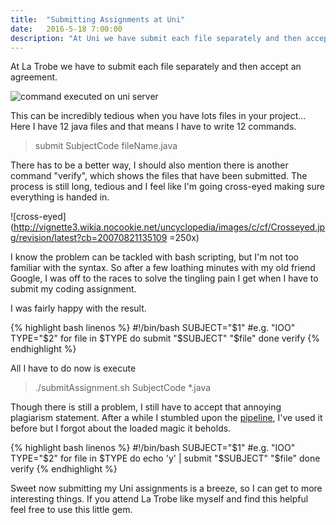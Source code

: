 ```yaml
---
title:  "Submitting Assignments at Uni"
date:   2016-5-18 7:00:00
description: "At Uni we have submit each file separately and then accept an agreement. This can be incredibly tedious when you few files for your assignment... There has to be a better way."
---
```


At La Trobe we have to submit each file separately and then accept an agreement.

![command executed on uni server](../../assets/images/2016-05-18-Assignment.jpg)

This can be incredibly tedious when you have lots files in your project...
Here I have 12 java files and that means I have to write 12 commands.
>submit SubjectCode fileName.java

There has to be a better way, I should also mention there is another command "verify", which
shows the files that have been submitted. The process is still long, tedious and I feel like I'm going cross-eyed making sure everything is handed in.

![cross-eyed](http://vignette3.wikia.nocookie.net/uncyclopedia/images/c/cf/Crosseyed.jpg/revision/latest?cb=20070821135109 =250x)

I know the problem can be tackled with bash scripting, but I'm not too familiar with the syntax.
So after a few loathing minutes with my old friend Google, I was off to the races to solve
the tingling pain I get when I have to submit my coding assignment.

I was fairly happy with the result.

{% highlight bash linenos %}
#!/bin/bash
SUBJECT="$1" #e.g. "IOO"
TYPE="$2"
for file in $TYPE
do
   submit "$SUBJECT" "$file"
done
verify
{% endhighlight %}

All I have to do now is execute
>./submitAssignment.sh SubjectCode *.java

Though there is still a problem, I still have to accept that annoying plagiarism statement.
After a while I stumbled upon the [pipeline](http://tldp.org/HOWTO/Bash-Prog-Intro-HOWTO-4.html), I've used it before but I forgot about the loaded
magic it beholds.

{% highlight bash linenos %}
#!/bin/bash
SUBJECT="$1" #e.g. "IOO"
TYPE="$2"
for file in $TYPE
do
   echo 'y' | submit "$SUBJECT" "$file"
done
verify
{% endhighlight %}

Sweet now submitting my Uni assignments is a breeze, so I can get to more interesting things.
If you attend La Trobe like myself and find this helpful feel free to use this little gem.
